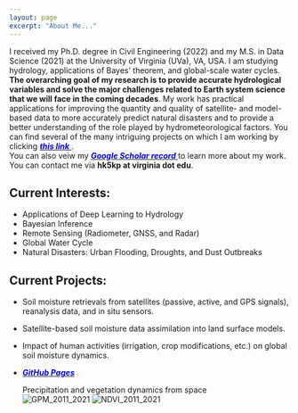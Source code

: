 ```yaml
---
layout: page
excerpt: "About Me..."
---
```


I received my Ph.D. degree in Civil Engineering (2022) and my M.S. in Data Science (2021) at the University of Virginia (UVa), VA, USA. I am studying hydrology, applications of Bayes’ theorem, and global-scale water cycles. __The overarching goal of my research is to provide accurate hydrological variables and solve the major challenges related to Earth system science that we will face in the coming decades__. My work has practical applications for improving the quantity and quality of satellite- and model-based data to more accurately predict natural disasters and to provide a better understanding of the role played by hydrometeorological factors.
You can find several of the many intriguing projects on which I am working by clicking [<span style="color: blue"> __*this link*__ </span>](https://hyunglok-kim.github.io/projects/). \
You can also veiw my [<span style="color: blue"> __*Google Scholar record*__ </span>](https://scholar.google.com/citations?user=ZJx_f8gAAAAJ&hl=en&authuser=1) to learn more about my work. You can contact me via __hk5kp at virginia dot edu__.

## Current Interests:
- Applications of Deep Learning to Hydrology
- Bayesian Inference
- Remote Sensing (Radiometer, GNSS, and Radar)
- Global Water Cycle
- Natural Disasters: Urban Flooding, Droughts, and Dust Outbreaks

## Current Projects:
- Soil moisture retrievals from satellites (passive, active, and GPS signals), reanalysis data, and in situ sensors.
- Satellite-based soil moisture data assimilation into land surface models.
- Impact of human activities (irrigation, crop modifications, etc.) on global soil moisture dynamics.
- [<span style="color: blue"> __*GitHub Pages*__ </span>](https://github.com/Hyunglok-Kim)


  <div class="nav3" style="height:705px;">
    <figcaption> Precipitation and vegetation dynamics from space </figcaption>
    <img src="{{ "movies/GPM_2011_2021.gif" | prepend: site.baseurl | prepend: site.url}}" alt="GPM_2011_2021" />
    <img src="{{ "movies/NDVI_2011_2021.gif" | prepend: site.baseurl | prepend: site.url}}" alt="NDVI_2011_2021" />
  </div>


